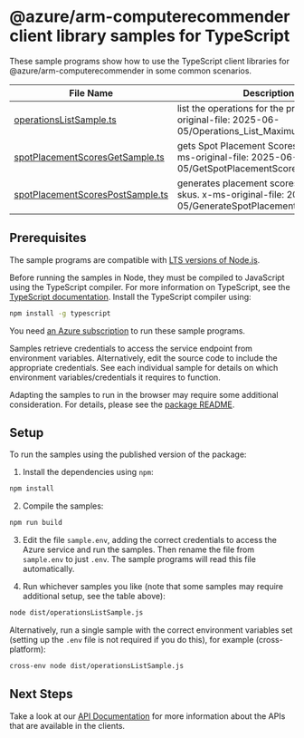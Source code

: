 # @azure/arm-computerecommender client library samples for TypeScript

These sample programs show how to use the TypeScript client libraries for @azure/arm-computerecommender in some common scenarios.

| **File Name**                                                     | **Description**                                                                                              |
| ----------------------------------------------------------------- | ------------------------------------------------------------------------------------------------------------ |
| [operationsListSample.ts][operationslistsample]                   | list the operations for the provider x-ms-original-file: 2025-06-05/Operations_List_MaximumSet_Gen.json      |
| [spotPlacementScoresGetSample.ts][spotplacementscoresgetsample]   | gets Spot Placement Scores metadata. x-ms-original-file: 2025-06-05/GetSpotPlacementScores.json              |
| [spotPlacementScoresPostSample.ts][spotplacementscorespostsample] | generates placement scores for Spot VM skus. x-ms-original-file: 2025-06-05/GenerateSpotPlacementScores.json |

## Prerequisites

The sample programs are compatible with [LTS versions of Node.js](https://github.com/nodejs/release#release-schedule).

Before running the samples in Node, they must be compiled to JavaScript using the TypeScript compiler. For more information on TypeScript, see the [TypeScript documentation][typescript]. Install the TypeScript compiler using:

```bash
npm install -g typescript
```

You need [an Azure subscription][freesub] to run these sample programs.

Samples retrieve credentials to access the service endpoint from environment variables. Alternatively, edit the source code to include the appropriate credentials. See each individual sample for details on which environment variables/credentials it requires to function.

Adapting the samples to run in the browser may require some additional consideration. For details, please see the [package README][package].

## Setup

To run the samples using the published version of the package:

1. Install the dependencies using `npm`:

```bash
npm install
```

2. Compile the samples:

```bash
npm run build
```

3. Edit the file `sample.env`, adding the correct credentials to access the Azure service and run the samples. Then rename the file from `sample.env` to just `.env`. The sample programs will read this file automatically.

4. Run whichever samples you like (note that some samples may require additional setup, see the table above):

```bash
node dist/operationsListSample.js
```

Alternatively, run a single sample with the correct environment variables set (setting up the `.env` file is not required if you do this), for example (cross-platform):

```bash
cross-env node dist/operationsListSample.js
```

## Next Steps

Take a look at our [API Documentation][apiref] for more information about the APIs that are available in the clients.

[operationslistsample]: https://github.com/Azure/azure-sdk-for-js/blob/main/sdk/compute/arm-computerecommender/samples/v1/typescript/src/operationsListSample.ts
[spotplacementscoresgetsample]: https://github.com/Azure/azure-sdk-for-js/blob/main/sdk/compute/arm-computerecommender/samples/v1/typescript/src/spotPlacementScoresGetSample.ts
[spotplacementscorespostsample]: https://github.com/Azure/azure-sdk-for-js/blob/main/sdk/compute/arm-computerecommender/samples/v1/typescript/src/spotPlacementScoresPostSample.ts
[apiref]: https://learn.microsoft.com/javascript/api/@azure/arm-computerecommender?view=azure-node-preview
[freesub]: https://azure.microsoft.com/free/
[package]: https://github.com/Azure/azure-sdk-for-js/tree/main/sdk/compute/arm-computerecommender/README.md
[typescript]: https://www.typescriptlang.org/docs/home.html
